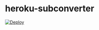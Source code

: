 # heroku-subconverter
[![Deploy](https://www.herokucdn.com/deploy/button.png)](https://heroku.com/deploy?template=https://github.com/Livan-91/heroku-subconverter)
